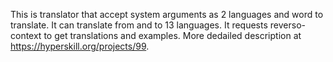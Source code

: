 This is translator that accept system arguments as 2 languages and word to translate. It can translate from and to 13 languages. It requests reverso-context to get translations and examples. More dedailed description at https://hyperskill.org/projects/99.